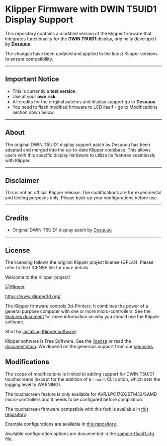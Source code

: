 # Klipper Firmware with DWIN T5UID1 Display Support

This repository contains a modified version of the Klipper firmware that integrates functionality for the **DWIN T5UID1** display, originally developed by **Desuuuu**.

The changes have been updated and applied to the latest Klipper versions to ensure compatibility.

---

## Important Notice

- This is currently a **test version**.
- Use at your **own risk**.
- All credits for the original patches and display support go to **Desuuuu**.
- You need to flash modified firmware to LCD itself - go to Modifications section down below.

---

## About

The original DWIN T5UID1 display support patch by Desuuuu has been adapted and merged into the up-to-date Klipper codebase. This allows users with this specific display hardware to utilize its features seamlessly with Klipper.

---

## Disclaimer

This is not an official Klipper release. The modifications are for experimental and testing purposes only. Please back up your configurations before use.

---

## Credits

- Original DWIN T5UID1 display patch by [Desuuuu](https://github.com/Desuuuu)

---

## License

The licensing follows the original Klipper project license (GPLv3). Please refer to the LICENSE file for more details.


Welcome to the Klipper project!

[![Klipper](docs/img/klipper-logo-small.png)](https://www.klipper3d.org/)

https://www.klipper3d.org/

The Klipper firmware controls 3d-Printers. It combines the power of a
general purpose computer with one or more micro-controllers. See the
[features document](https://www.klipper3d.org/Features.html) for more
information on why you should use the Klipper software.

Start by [installing Klipper software](https://www.klipper3d.org/Installation.html).

Klipper software is Free Software. See the [license](COPYING) or read
the [documentation](https://www.klipper3d.org/Overview.html). We
depend on the generous support from our
[sponsors](https://www.klipper3d.org/Sponsors.html).

## Modifications

The scope of modifications is limited to adding support for DWIN T5UID1
touchscreens (except for the addition of a `--warn` CLI option, which sets the
logging level to WARNING).

The touchscreen feature is only available for AVR/LPC176X/STM32/SAMD
micro-controllers and it needs to be configured before compilation.

The touchscreen firmware compatible with this fork is available in
[this repository](https://github.com/Desuuuu/DGUS-reloaded-Klipper).

Example configurations are available in
[this repository](https://github.com/Desuuuu/DGUS-reloaded-Klipper-config).

Available configuration options are documented in the
[sample-t5uid1.cfg](/config/sample-t5uid1.cfg) file.

